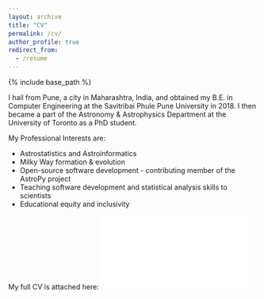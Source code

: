 ```yaml
---
layout: archive
title: "CV"
permalink: /cv/
author_profile: true
redirect_from:
  - /resume
---
```


{% include base_path %}

I hail from Pune, a city in Maharashtra, India, and obtained my B.E. in Computer Engineering at the Savitribai Phule Pune University in 2018. I then became a part of the Astronomy & Astrophysics Department at the University of Toronto as a PhD student.

My Professional Interests are:

* Astrostatistics and Astroinformatics
* Milky Way formation & evolution
* Open-source software development - contributing member of the AstroPy project
* Teaching software development and statistical analysis skills to scientists
* Educational equity and inclusivity

My full CV is attached here: ![CV](/files/Aarya_Patil_CV.pdf)
